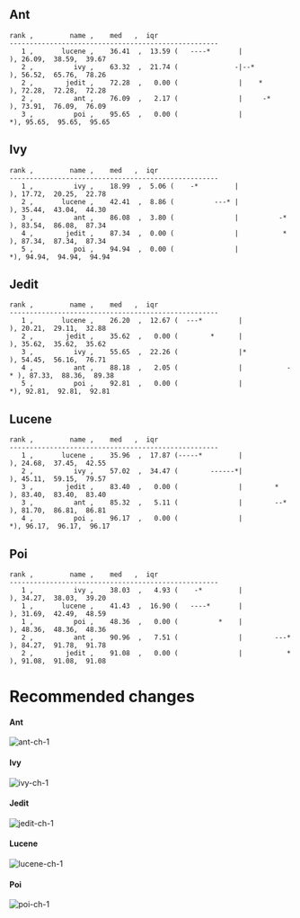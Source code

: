 ## Ant

```
rank ,         name ,    med   ,  iqr 
----------------------------------------------------
   1 ,       lucene ,    36.41  ,  13.59 (   ----*       |              ), 26.09,  38.59,  39.67
   2 ,          ivy ,    63.32  ,  21.74 (              -|--*           ), 56.52,  65.76,  78.26
   2 ,        jedit ,    72.28  ,   0.00 (               |    *         ), 72.28,  72.28,  72.28
   2 ,          ant ,    76.09  ,   2.17 (               |     -*       ), 73.91,  76.09,  76.09
   3 ,          poi ,    95.65  ,   0.00 (               |             *), 95.65,  95.65,  95.65
```

## Ivy

```
rank ,         name ,    med   ,  iqr 
----------------------------------------------------
   1 ,          ivy ,    18.99  ,  5.06 (    -*         |              ), 17.72,  20.25,  22.78
   2 ,       lucene ,    42.41  ,  8.86 (          ---* |              ), 35.44,  43.04,  44.30
   3 ,          ant ,    86.08  ,  3.80 (               |          -*  ), 83.54,  86.08,  87.34
   4 ,        jedit ,    87.34  ,  0.00 (               |           *  ), 87.34,  87.34,  87.34
   5 ,          poi ,    94.94  ,  0.00 (               |             *), 94.94,  94.94,  94.94
```

## Jedit

```
rank ,         name ,    med   ,  iqr 
----------------------------------------------------
   1 ,       lucene ,    26.20  ,  12.67 (  ---*         |              ), 20.21,  29.11,  32.88
   2 ,        jedit ,    35.62  ,   0.00 (        *      |              ), 35.62,  35.62,  35.62
   3 ,          ivy ,    55.65  ,  22.26 (               |*             ), 54.45,  56.16,  76.71
   4 ,          ant ,    88.18  ,   2.05 (               |           -* ), 87.33,  88.36,  89.38
   5 ,          poi ,    92.81  ,   0.00 (               |             *), 92.81,  92.81,  92.81
```

## Lucene

```
rank ,         name ,    med   ,  iqr 
----------------------------------------------------
   1 ,       lucene ,    35.96  ,  17.87 (-----*         |              ), 24.68,  37.45,  42.55
   2 ,          ivy ,    57.02  ,  34.47 (        ------*|              ), 45.11,  59.15,  79.57
   3 ,        jedit ,    83.40  ,   0.00 (               |        *     ), 83.40,  83.40,  83.40
   3 ,          ant ,    85.32  ,   5.11 (               |        --*   ), 81.70,  86.81,  86.81
   4 ,          poi ,    96.17  ,   0.00 (               |             *), 96.17,  96.17,  96.17
```

## Poi

```
rank ,         name ,    med   ,  iqr 
----------------------------------------------------
   1 ,          ivy ,    38.03  ,   4.93 (    -*         |              ), 34.27,  38.03,  39.20
   1 ,       lucene ,    41.43  ,  16.90 (   ----*       |              ), 31.69,  42.49,  48.59
   1 ,          poi ,    48.36  ,   0.00 (          *    |              ), 48.36,  48.36,  48.36
   2 ,          ant ,    90.96  ,   7.51 (               |        ---*  ), 84.27,  91.78,  91.78
   2 ,        jedit ,    91.08  ,   0.00 (               |           *  ), 91.08,  91.08,  91.08
```


# Recommended changes
#### Ant
![ant-ch-1](https://cloud.githubusercontent.com/assets/1433964/10516899/649f7b30-7328-11e5-9cb3-edbc3442d970.png)
#### Ivy
![ivy-ch-1](https://cloud.githubusercontent.com/assets/1433964/10516900/64a70896-7328-11e5-89be-6249865a1237.png)
#### Jedit
![jedit-ch-1](https://cloud.githubusercontent.com/assets/1433964/10516902/64b2c104-7328-11e5-8c0c-61280e624428.png)
#### Lucene
![lucene-ch-1](https://cloud.githubusercontent.com/assets/1433964/10516901/64ae95de-7328-11e5-8e3f-ba562f3a6089.png)
#### Poi
![poi-ch-1](https://cloud.githubusercontent.com/assets/1433964/10516903/64b66d40-7328-11e5-9be6-a86f3b18f379.png)
